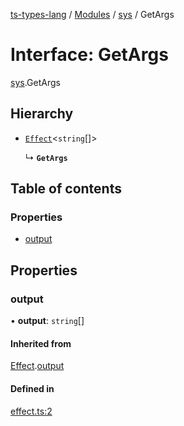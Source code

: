 [ts-types-lang](../README.md) / [Modules](../modules.md) / [sys](../modules/sys.md) / GetArgs

# Interface: GetArgs

[sys](../modules/sys.md).GetArgs

## Hierarchy

- [`Effect`](effect.Effect.md)<`string`[]\>

  ↳ **`GetArgs`**

## Table of contents

### Properties

- [output](sys.GetArgs.md#output)

## Properties

### output

• **output**: `string`[]

#### Inherited from

[Effect](effect.Effect.md).[output](effect.Effect.md#output)

#### Defined in

[effect.ts:2](https://github.com/phenax/ts-types-runtime-environment/blob/6c7b4f3/stdlib/effect.ts#L2)
